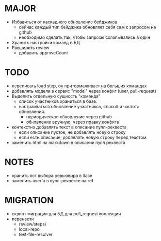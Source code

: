 # MAJOR
* Избавиться от каскадного обновление бейджиков
  - сейчас каждый тип бейджика обновляет себя сам с запросом на github
  - необходимо сделать так, чтобы запросы схлопывались в один
* Хранить настройки команд в БД
* Расширить review
  * добавить approveCount

# TODO
* переписать load step, он притормаживает на больших командах
* добавлять модели в сервис "model" через конфиг (user, pull-request)
* Выделить отдельную сущность "команда"
  - список участников храниться в базе.
  - настраиваться обновление участников, способ и частота обновления.
    - периодическое обновление через github
    - обновление вручную, через правку конфига
* контекстно добавлять текст в описание пулл-реквеста
  - если описание пустое, не добавлять новую строку
  - если есть описание, добавлять новую строку перед текстом
* заменить html на markdown в описании пулл реквеста

# NOTES
* хранить лог выбора ревьювира в базе
* заменить user'a в пулл-реквесте на ref

# MIGRATION
* скрипт миграции для БД для pull_request коллекции
* перенести
  - review/steps/
  - local-repo
  - test-file-resolver
